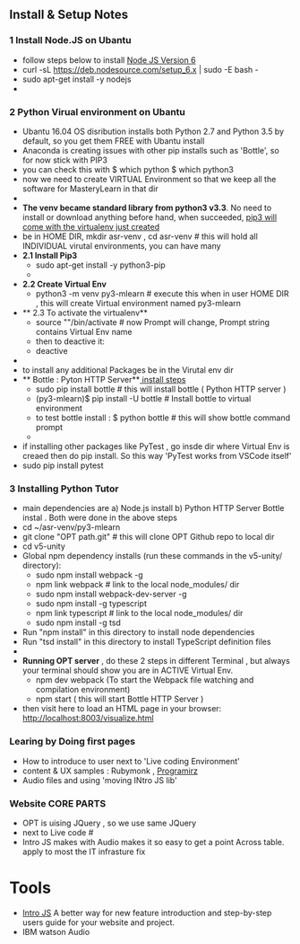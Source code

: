 ##  Install & Setup Notes

### 1  Install Node.JS on Ubantu
+ follow steps below to install [Node JS Version 6](https://nodejs.org/en/download/package-manager/#debian-and-ubuntu-based-linux-distributions)
+ curl -sL https://deb.nodesource.com/setup_6.x | sudo -E bash -
+ sudo apt-get install -y nodejs
+ 

### 2  Python Virual environment on Ubantu
+ Ubantu 16.04 OS disribution installs both Python 2.7 and Python 3.5 by default, so you get them FREE with Ubantu install
+ Anaconda is creating issues with other pip installs such as 'Bottle', so for now stick with PIP3
+ you can check this with  $ which python  $ which python3
+ now we need to create VIRTUAL Environment so that we keep all the software for  MasteryLearn in that dir
+ 
+ **The venv became standard library from python3 v3.3**. No need to install or download anything before hand, when succeeded, [pip3 will come with the virtualenv just created](http://stackoverflow.com/questions/29934032/virtualenv-python-3-ubuntu-14-04-64-bit/35024841)
+ be in HOME DIR,  mkdir asr-venv , cd asr-venv   # this will hold all INDIVIDUAL virutal environments, you can have many 
+ **2.1 Install Pip3**
  + sudo apt-get install -y python3-pip
  + 
+ **2.2 Create Virtual Env**
  + python3 -m venv py3-mlearn  # execute this when in user HOME DIR , this will create Virtual environment named  py3-mlearn
+ ** 2.3 To activate the virtualenv**
  + source "<path-to-the-virtualenv>"/bin/activate   # now Prompt will change,  Prompt string contains Virtual Env name
  + then to deactive it:
  + deactive
+
+ to install any additional Packages be in the Virutal env dir
+ ** Bottle : Pyton HTTP Server**[ install steps](https://bottlepy.org/docs/dev/tutorial.html)
  + sudo pip install bottle  # this will install bottle ( Python HTTP server )
  + (py3-mlearn)$ pip install -U bottle  # Install bottle to virtual environment
  + to test bottle install : $ python bottle  # this will show bottle command prompt
  +
+ if installing other packages like PyTest , go insde dir where Virtual Env is creaed then do pip install. So this way 'PyTest works from VSCode itself'
+ sudo pip  install pytest

### 3  Installing Python Tutor
+ main dependencies are a) Node.js install b) Python HTTP Server Bottle instal . Both were done in the above steps
+ cd ~/asr-venv/py3-mlearn
+ git clone "OPT path.git"  # this will clone OPT Github repo to local dir
+ cd v5-unity 
+ Global npm dependency installs (run these commands in the v5-unity/ directory):
  + sudo npm install webpack -g
  + npm link webpack            # link to the local node_modules/ dir
  + sudo npm install webpack-dev-server -g
  + sudo npm install -g typescript
  + npm link typescript         # link to the local node_modules/ dir
  + sudo npm install -g tsd
+ Run "npm install" in this directory to install node dependencies
+  Run "tsd install" in this directory to install TypeScript definition files
+
+ **Running OPT server** , do these 2 steps in different Terminal , but always your terminal should show you are in ACTIVE Virtual Env.
  +  npm dev webpack  (To start the Webpack file watching and compilation environment)
  + npm start  ( this will start Bottle HTTP Server )
+ then visit here to load an HTML page in your browser: [http://localhost:8003/visualize.html](http://localhost:8003/visualize.html)

### Learing by Doing first pages 
+ How to introduce to user next to 'Live coding Environment'
+ content & UX samples : Rubymonk , [Programirz](https://www.programiz.com/python-programming)
+ Audio files and  using 'moving INtro JS lib' 

### Website CORE PARTS
+ OPT is uising JQuery , so we use same JQuery
+ next to Live code #
+ Intro JS makes  with Audio makes it so easy to get a point Across table. apply to most the IT infrasture fix

# Tools
+ [Intro JS]( http://introjs.com) A better way for new feature introduction and step-by-step users guide for your website and project.
+ IBM watson Audio
